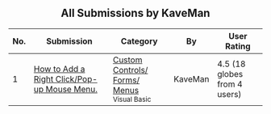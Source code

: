 ﻿<div align="center">

## All Submissions by KaveMan

</div>

No.  | Submission | Category | By   | User Rating
---- | ---------- | -------- | ---- | -----------
1 | [How to Add a Right Click/Pop\-up Mouse Menu\.<br />](https://github.com/Planet-Source-Code/kaveman-how-to-add-a-right-click-pop-up-mouse-menu__1-67582) | [Custom Controls/ Forms/  Menus<br /><sup>Visual Basic</sup>](../ByCategory/custom-controls-forms-menus__1-4.md) | KaveMan | 4.5 (18 globes from 4 users)
